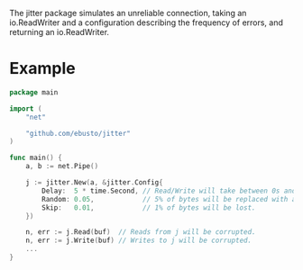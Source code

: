 The jitter package simulates an unreliable connection, taking an io.ReadWriter and a configuration describing the frequency of errors, and returning an io.ReadWriter.

# Example
```go
package main

import (
	"net"

	"github.com/ebusto/jitter"
)

func main() {
	a, b := net.Pipe()

	j := jitter.New(a, &jitter.Config{
		Delay:  5 * time.Second, // Read/Write will take between 0s and 5s.
		Random: 0.05,            // 5% of bytes will be replaced with a random byte.
		Skip:   0.01,            // 1% of bytes will be lost.
	})

	n, err := j.Read(buf)  // Reads from j will be corrupted.
	n, err := j.Write(buf) // Writes to j will be corrupted.
	...
}
```
